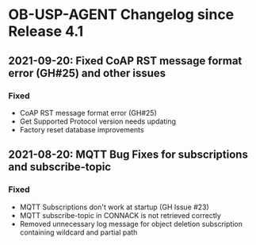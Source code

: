 # OB-USP-AGENT Changelog since Release 4.1

## 2021-09-20: Fixed CoAP RST message format error (GH#25) and other issues

### Fixed
- CoAP RST message format error (GH#25)
- Get Supported Protocol version needs updating
- Factory reset database improvements


## 2021-08-20: MQTT Bug Fixes for subscriptions and subscribe-topic

### Fixed
- MQTT Subscriptions don't work at startup (GH Issue #23)
- MQTT subscribe-topic in CONNACK is not retrieved correctly
- Removed unnecessary log message for object deletion subscription containing wildcard and partial path


